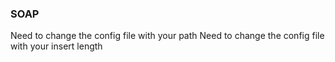 ### SOAP ###
Need to change the config file with your path
Need to change the config file with your insert length
